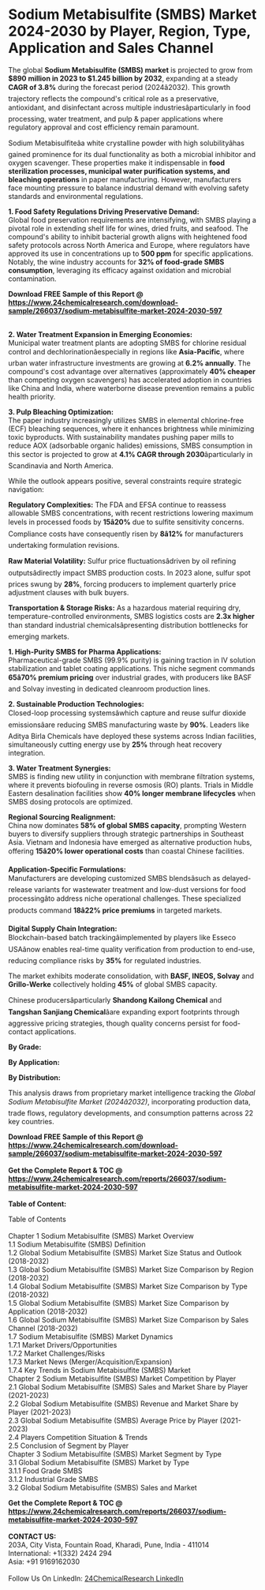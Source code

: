 <h1>Sodium Metabisulfite (SMBS) Market 2024-2030 by Player, Region, Type, Application and Sales Channel</h1><p>The global <strong>Sodium Metabisulfite (SMBS) market</strong> is projected to grow from <strong>$890 million in 2023 to $1.245 billion by 2032</strong>, expanding at a steady <strong>CAGR of 3.8%</strong> during the forecast period (2024â2032). This growth trajectory reflects the compound's critical role as a preservative, antioxidant, and disinfectant across multiple industriesâparticularly in food processing, water treatment, and pulp &amp; paper applications where regulatory approval and cost efficiency remain paramount.</p><p>Sodium Metabisulfiteâa white crystalline powder with high solubilityâhas gained prominence for its dual functionality as both a microbial inhibitor and oxygen scavenger. These properties make it indispensable in <strong>food sterilization processes, municipal water purification systems, and bleaching operations</strong> in paper manufacturing. However, manufacturers face mounting pressure to balance industrial demand with evolving safety standards and environmental regulations.</p><p><strong>1. Food Safety Regulations Driving Preservative Demand:</strong><br>
Global food preservation requirements are intensifying, with SMBS playing a pivotal role in extending shelf life for wines, dried fruits, and seafood. The compound's ability to inhibit bacterial growth aligns with heightened food safety protocols across North America and Europe, where regulators have approved its use in concentrations up to <strong>500 ppm</strong> for specific applications. Notably, the wine industry accounts for <strong>32% of food-grade SMBS consumption</strong>, leveraging its efficacy against oxidation and microbial contamination.</p><div><b>Download FREE Sample of this Report @ 
            <a href="https://www.24chemicalresearch.com/download-sample/266037/sodium-metabisulfite-market-2024-2030-597">
            https://www.24chemicalresearch.com/download-sample/266037/sodium-metabisulfite-market-2024-2030-597</a></b></div><br><p><strong>2. Water Treatment Expansion in Emerging Economies:</strong><br>
Municipal water treatment plants are adopting SMBS for chlorine residual control and dechlorinationâespecially in regions like <strong>Asia-Pacific</strong>, where urban water infrastructure investments are growing at <strong>6.2% annually</strong>. The compound's cost advantage over alternatives (approximately <strong>40% cheaper</strong> than competing oxygen scavengers) has accelerated adoption in countries like China and India, where waterborne disease prevention remains a public health priority.</p><p><strong>3. Pulp Bleaching Optimization:</strong><br>
The paper industry increasingly utilizes SMBS in elemental chlorine-free (ECF) bleaching sequences, where it enhances brightness while minimizing toxic byproducts. With sustainability mandates pushing paper mills to reduce AOX (adsorbable organic halides) emissions, SMBS consumption in this sector is projected to grow at <strong>4.1% CAGR through 2030</strong>âparticularly in Scandinavia and North America.</p><p>While the outlook appears positive, several constraints require strategic navigation:</p><p><strong>Regulatory Complexities:</strong> The FDA and EFSA continue to reassess allowable SMBS concentrations, with recent restrictions lowering maximum levels in processed foods by <strong>15â20%</strong> due to sulfite sensitivity concerns. Compliance costs have consequently risen by <strong>8â12%</strong> for manufacturers undertaking formulation revisions.</p><p><strong>Raw Material Volatility:</strong> Sulfur price fluctuationsâdriven by oil refining outputsâdirectly impact SMBS production costs. In 2023 alone, sulfur spot prices swung by <strong>28%</strong>, forcing producers to implement quarterly price adjustment clauses with bulk buyers.</p><p><strong>Transportation &amp; Storage Risks:</strong> As a hazardous material requiring dry, temperature-controlled environments, SMBS logistics costs are <strong>2.3x higher</strong> than standard industrial chemicalsâpresenting distribution bottlenecks for emerging markets.</p><p><strong>1. High-Purity SMBS for Pharma Applications:</strong><br>
Pharmaceutical-grade SMBS (99.9% purity) is gaining traction in IV solution stabilization and tablet coating applications. This niche segment commands <strong>65â70% premium pricing</strong> over industrial grades, with producers like BASF and Solvay investing in dedicated cleanroom production lines.</p><p><strong>2. Sustainable Production Technologies:</strong><br>
Closed-loop processing systemsâwhich capture and reuse sulfur dioxide emissionsâare reducing SMBS manufacturing waste by <strong>90%</strong>. Leaders like Aditya Birla Chemicals have deployed these systems across Indian facilities, simultaneously cutting energy use by <strong>25%</strong> through heat recovery integration.</p><p><strong>3. Water Treatment Synergies:</strong><br>
SMBS is finding new utility in conjunction with membrane filtration systems, where it prevents biofouling in reverse osmosis (RO) plants. Trials in Middle Eastern desalination facilities show <strong>40% longer membrane lifecycles</strong> when SMBS dosing protocols are optimized.</p><p><strong>Regional Sourcing Realignment:</strong><br>
	China now dominates <strong>58% of global SMBS capacity</strong>, prompting Western buyers to diversify suppliers through strategic partnerships in Southeast Asia. Vietnam and Indonesia have emerged as alternative production hubs, offering <strong>15â20% lower operational costs</strong> than coastal Chinese facilities.</p><p><strong>Application-Specific Formulations:</strong><br>
	Manufacturers are developing customized SMBS blendsâsuch as delayed-release variants for wastewater treatment and low-dust versions for food processingâto address niche operational challenges. These specialized products command <strong>18â22% price premiums</strong> in targeted markets.</p><p><strong>Digital Supply Chain Integration:</strong><br>
	Blockchain-based batch trackingâimplemented by players like Esseco USAânow enables real-time quality verification from production to end-use, reducing compliance risks by <strong>35%</strong> for regulated industries.</p><p>The market exhibits moderate consolidation, with <strong>BASF, INEOS, Solvay</strong> and <strong>Grillo-Werke</strong> collectively holding <strong>45%</strong> of global SMBS capacity.</p><p>

</p><p>Chinese producersâparticularly <strong>Shandong Kailong Chemical</strong> and <strong>Tangshan Sanjiang Chemical</strong>âare expanding export footprints through aggressive pricing strategies, though quality concerns persist for food-contact applications.</p><p>

</p><p><strong>By Grade:</strong></p><p><strong>By Application:</strong></p><p><strong>By Distribution:</strong></p><p>This analysis draws from proprietary market intelligence tracking the <em>Global Sodium Metabisulfite Market (2024â2032)</em>, incorporating production data, trade flows, regulatory developments, and consumption patterns across 22 key countries.</p><div><b>Download FREE Sample of this Report @ 
            <a href="https://www.24chemicalresearch.com/download-sample/266037/sodium-metabisulfite-market-2024-2030-597">
            https://www.24chemicalresearch.com/download-sample/266037/sodium-metabisulfite-market-2024-2030-597</a></b></div><br><div><b>Get the Complete Report & TOC @ 
            <a href="https://www.24chemicalresearch.com/reports/266037/sodium-metabisulfite-market-2024-2030-597">
            https://www.24chemicalresearch.com/reports/266037/sodium-metabisulfite-market-2024-2030-597</a></b></div><br>
            <b>Table of Content:</b><p>Table of Contents<br />
<br />
Chapter 1 Sodium Metabisulfite (SMBS) Market Overview<br />
    1.1 Sodium Metabisulfite (SMBS) Definition<br />
    1.2 Global Sodium Metabisulfite (SMBS) Market Size Status and Outlook (2018-2032)<br />
    1.3 Global Sodium Metabisulfite (SMBS) Market Size Comparison by Region (2018-2032)<br />
    1.4 Global Sodium Metabisulfite (SMBS) Market Size Comparison by Type (2018-2032)<br />
    1.5 Global Sodium Metabisulfite (SMBS) Market Size Comparison by Application (2018-2032)<br />
    1.6 Global Sodium Metabisulfite (SMBS) Market Size Comparison by Sales Channel (2018-2032)<br />
    1.7 Sodium Metabisulfite (SMBS) Market Dynamics<br />
        1.7.1 Market Drivers/Opportunities<br />
        1.7.2 Market Challenges/Risks<br />
        1.7.3 Market News (Merger/Acquisition/Expansion)<br />
        1.7.4 Key Trends in Sodium Metabisulfite (SMBS) Market<br />
Chapter 2 Sodium Metabisulfite (SMBS) Market Competition by Player<br />
    2.1 Global Sodium Metabisulfite (SMBS) Sales and Market Share by Player (2021-2023)<br />
    2.2 Global Sodium Metabisulfite (SMBS) Revenue and Market Share by Player (2021-2023)<br />
    2.3 Global Sodium Metabisulfite (SMBS) Average Price by Player (2021-2023)<br />
    2.4 Players Competition Situation & Trends<br />
    2.5 Conclusion of Segment by Player<br />
Chapter 3 Sodium Metabisulfite (SMBS) Market Segment by Type<br />
    3.1 Global Sodium Metabisulfite (SMBS) Market by Type<br />
        3.1.1 Food Grade SMBS<br />
        3.1.2 Industrial Grade SMBS<br />
    3.2 Global Sodium Metabisulfite (SMBS) Sales and Market</p><div><b>Get the Complete Report & TOC @ 
            <a href="https://www.24chemicalresearch.com/reports/266037/sodium-metabisulfite-market-2024-2030-597">
            https://www.24chemicalresearch.com/reports/266037/sodium-metabisulfite-market-2024-2030-597</a></b></div><br><b>CONTACT US:</b><br>
            203A, City Vista, Fountain Road, Kharadi, Pune, India - 411014<br>
            International: +1(332) 2424 294<br>
            Asia: +91 9169162030 <br><br>
            Follow Us On LinkedIn: <a href="https://www.linkedin.com/company/24chemicalresearch/">24ChemicalResearch LinkedIn</a>